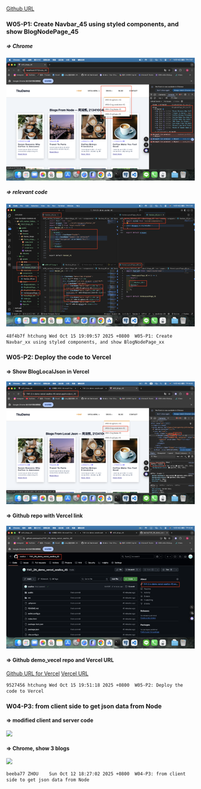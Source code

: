 [Github URL](https://github.com/seallco/1141-2N-demo-45.git)

### W05-P1: Create Navbar_45 using styled components, and show BlogNodePage_45
 
##### => Chrome
 
![](w05-p1-1.png)
 
##### => relevant code
 
![](w05-p1-2.png)
 
```
48f4b7f htchung Wed Oct 15 19:09:57 2025 +0800  W05-P1: Create Navbar_xx using styled components, and show BlogNodePage_xx
```

### W05-P2: Deploy the code to Vercel
 
#### => Show BlogLocalJson in Vercel
 
![](w05-p2-1.png)
 
#### => Github repo with Vercel link
 
![](w05-p2-2.png)
 
#### => Github demo_vecel repo and Vercel URL
 
[Github URL for Vercel](https://github.com/seallco/1141_2N_demo_vercel_seallco_45)
[Vercel URL](https://1141-2-n-demo-vercel-seallco-45.vercel.app)
 
```
9527456 htchung Wed Oct 15 19:51:18 2025 +0800  W05-P2: Deploy the code to Vercel
```

### W04-P3: from client side to get json data from Node
 
#### => modified client and server code
 
![](w04-p3-1.png)
 
#### => Chrome, show 3 blogs
 
![](w04-p3-2.png)
 
```
beeba77 ZHOU    Sun Oct 12 18:27:02 2025 +0800  W04-P3: from client side to get json data from Node
```